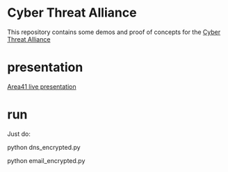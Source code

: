 # Cyber Threat Alliance 
This repository contains some demos and proof of concepts for the [Cyber Threat Alliance](https://www.cyberthreatalliance.org/)
# presentation
[Area41 live presentation](https://www.youtube.com/watch?v=FajClTgjcf0)

# run

Just do:

python dns_encrypted.py

python email_encrypted.py

